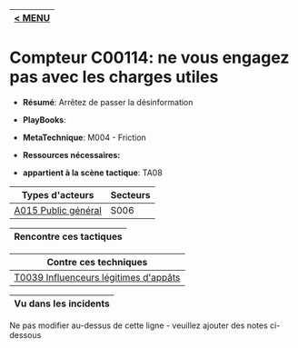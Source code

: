 |[< MENU](../README.md)|
|---|
# Compteur C00114: ne vous engagez pas avec les charges utiles

* **Résumé**: Arrêtez de passer la désinformation

* **PlayBooks**:

* **MetaTechnique**: M004 - Friction

* **Ressources nécessaires:**

* **appartient à la scène tactique**: TA08


|Types d'acteurs |Secteurs |
|----------- |------- |
|[A015 Public général](../../generated_pages/actortypes/A015.md) |S006 |



|Rencontre ces tactiques |
|---------------------- |



|Contre ces techniques |
|------------------------- |
|[T0039 Influenceurs légitimes d'appâts](../../generated_pages/techniques/T0039.md) |



|Vu dans les incidents |
|----------------- |


Ne pas modifier au-dessus de cette ligne - veuillez ajouter des notes ci-dessous